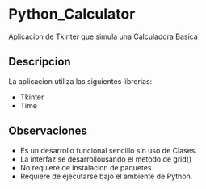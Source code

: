 # Python_Calculator

Aplicacion de Tkinter que simula una Calculadora Basica

## Descripcion

La aplicacion utiliza las siguientes librerias:
- Tkinter
- Time

## Observaciones

- Es un desarrollo funcional sencillo sin uso de Clases.
- La interfaz se desarrollousando el metodo de grid()
- No requiere de instalacion de paquetes.
- Requiere de ejecutarse bajo el ambiente de Python.


